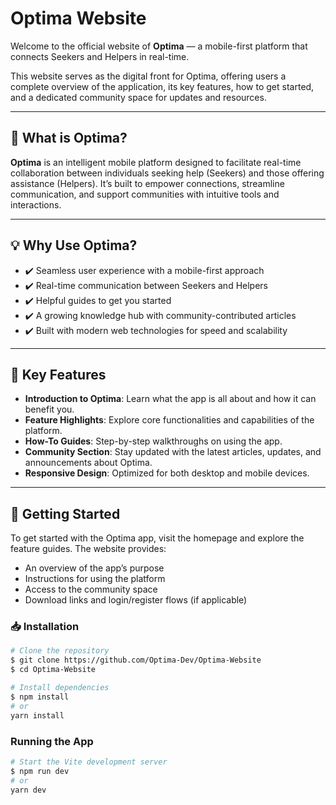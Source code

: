 # Optima Website

Welcome to the official website of **Optima** — a mobile-first platform that connects Seekers and Helpers in real-time.

This website serves as the digital front for Optima, offering users a complete overview of the application, its key features, how to get started, and a dedicated community space for updates and resources.

---

## 🚀 What is Optima?

**Optima** is an intelligent mobile platform designed to facilitate real-time collaboration between individuals seeking help (Seekers) and those offering assistance (Helpers). It’s built to empower connections, streamline communication, and support communities with intuitive tools and interactions.

---

## 💡 Why Use Optima?

- ✔️ Seamless user experience with a mobile-first approach  
- ✔️ Real-time communication between Seekers and Helpers  
- ✔️ Helpful guides to get you started  
- ✔️ A growing knowledge hub with community-contributed articles  
- ✔️ Built with modern web technologies for speed and scalability

---

## 🌟 Key Features

- **Introduction to Optima**: Learn what the app is all about and how it can benefit you.
- **Feature Highlights**: Explore core functionalities and capabilities of the platform.
- **How-To Guides**: Step-by-step walkthroughs on using the app.
- **Community Section**: Stay updated with the latest articles, updates, and announcements about Optima.
- **Responsive Design**: Optimized for both desktop and mobile devices.

---

## 🧭 Getting Started

To get started with the Optima app, visit the homepage and explore the feature guides. The website provides:

- An overview of the app’s purpose
- Instructions for using the platform
- Access to the community space
- Download links and login/register flows (if applicable)


### 📥 Installation

```bash
# Clone the repository
$ git clone https://github.com/Optima-Dev/Optima-Website
$ cd Optima-Website

# Install dependencies
$ npm install
# or
yarn install
```

### Running the App

```bash
# Start the Vite development server
$ npm run dev
# or
yarn dev
```


